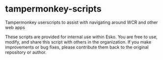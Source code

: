 # tampermonkey-scripts
Tampermonkey userscripts to assist with navigating around WCR and other web apps

These scripts are provided for internal use within Esko. You are free to use, modify, and share this script with others in the organization. If you make improvements or bug fixes, please contribute them back to the original repository or author.
